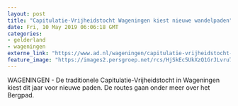 ```yaml
---
layout: post
title: "Capitulatie-Vrijheidstocht Wageningen kiest nieuwe wandelpaden"
date: Fri, 10 May 2019 06:06:18 GMT
categories: 
- gelderland 
- wageningen 
externe_link: "https://www.ad.nl/wageningen/capitulatie-vrijheidstocht-wageningen-kiest-nieuwe-wandelpaden~a38ad5fe/"
feature_image: "https://images2.persgroep.net/rcs/HjSkEc5UkXzQ1GrJLvru7vx0FaQ/diocontent/147745221/_fitwidth/400/?appId=21791a8992982cd8da851550a453bd7f&quality=0.7"
---
```


WAGENINGEN - De traditionele Capitulatie-Vrijheidstocht in Wageningen kiest dit jaar voor nieuwe paden. De routes gaan onder meer over het Bergpad.
